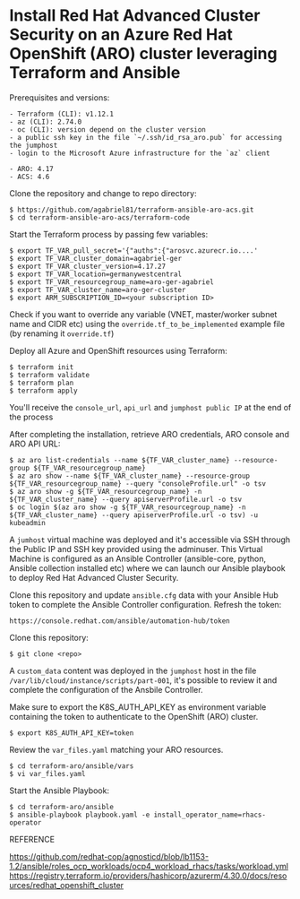 # Install Red Hat Advanced Cluster Security on an Azure Red Hat OpenShift (ARO) cluster leveraging Terraform and Ansible

Prerequisites and versions:

```
- Terraform (CLI): v1.12.1
- az (CLI): 2.74.0
- oc (CLI): version depend on the cluster version
- a public ssh key in the file `~/.ssh/id_rsa_aro.pub` for accessing the jumphost
- login to the Microsoft Azure infrastructure for the `az` client 
```
```
- ARO: 4.17
- ACS: 4.6
```

Clone the repository and change to repo directory:
```
$ https://github.com/agabriel81/terraform-ansible-aro-acs.git
$ cd terraform-ansible-aro-acs/terraform-code
```

Start the Terraform process by passing few variables:
```
$ export TF_VAR_pull_secret='{"auths":{"arosvc.azurecr.io....'
$ export TF_VAR_cluster_domain=agabriel-ger
$ export TF_VAR_cluster_version=4.17.27
$ export TF_VAR_location=germanywestcentral
$ export TF_VAR_resourcegroup_name=aro-ger-agabriel
$ export TF_VAR_cluster_name=aro-ger-cluster
$ export ARM_SUBSCRIPTION_ID=<your subscription ID>
```

Check if you want to override any variable (VNET, master/worker subnet name and CIDR etc) using the `override.tf_to_be_implemented` example file (by renaming it `override.tf`)

Deploy all Azure and OpenShift resources using Terraform:

```
$ terraform init
$ terraform validate
$ terraform plan 
$ terraform apply 
```

You'll receive the `console_url`, `api_url` and `jumphost public IP` at the end of the process

After completing the installation, retrieve ARO credentials, ARO console and ARO API URL:

```
$ az aro list-credentials --name ${TF_VAR_cluster_name} --resource-group ${TF_VAR_resourcegroup_name}
$ az aro show --name ${TF_VAR_cluster_name} --resource-group ${TF_VAR_resourcegroup_name} --query "consoleProfile.url" -o tsv
$ az aro show -g ${TF_VAR_resourcegroup_name} -n ${TF_VAR_cluster_name} --query apiserverProfile.url -o tsv 
$ oc login $(az aro show -g ${TF_VAR_resourcegroup_name} -n ${TF_VAR_cluster_name} --query apiserverProfile.url -o tsv) -u kubeadmin

```

A `jumhost` virtual machine was deployed and it's accessible via SSH through the Public IP and SSH key provided using the adminuser. 
This Virtual Machine is configured as an Ansible Controller (ansible-core, python, Ansible collection installed etc) where we can launch our Ansible playbook to deploy Red Hat Advanced Cluster Security.

Clone this repository and update `ansible.cfg` data with your Ansible Hub token to complete the Ansible Controller configuration.
Refresh the token:

```
https://console.redhat.com/ansible/automation-hub/token
```

Clone this repository:

```
$ git clone <repo>
```

A `custom_data` content was deployed in the `jumphost` host in the file `/var/lib/cloud/instance/scripts/part-001`, it's possible to review it and complete the configuration of the Ansbile Controller.

Make sure to export the K8S_AUTH_API_KEY as environment variable containing the token to authenticate to the OpenShift (ARO) cluster.

```
$ export K8S_AUTH_API_KEY=token
```

Review the `var_files.yaml` matching your ARO resources.

```
$ cd terraform-aro/ansible/vars
$ vi var_files.yaml
```

Start the Ansible Playbook:

```
$ cd terraform-aro/ansible
$ ansible-playbook playbook.yaml -e install_operator_name=rhacs-operator
```







REFERENCE

https://github.com/redhat-cop/agnosticd/blob/lb1153-1.2/ansible/roles_ocp_workloads/ocp4_workload_rhacs/tasks/workload.yml
https://registry.terraform.io/providers/hashicorp/azurerm/4.30.0/docs/resources/redhat_openshift_cluster

